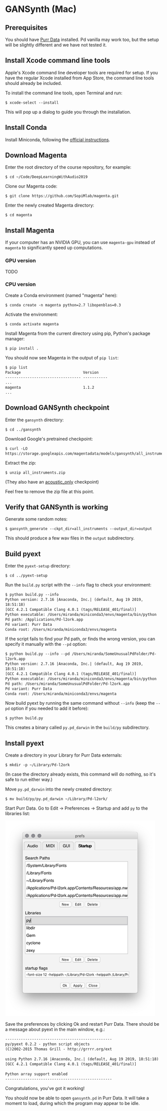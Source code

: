 # GANSynth (Mac)

## Prerequisites

You should have [Purr Data](https://agraef.github.io/purr-data/) installed. Pd vanilla may work too, but the setup will be slightly different and we have not tested it.

## Install Xcode command line tools

Apple's Xcode command line developer tools are required for setup. If you have the regular Xcode installed from App Store, the command line tools should already be included.

To install the command line tools, open Terminal and run:

```
$ xcode-select --install
```

This will pop up a dialog to guide you through the installation.

## Install Conda

Install Miniconda, following the [official instructions](https://conda.io/projects/conda/en/latest/user-guide/install/macos.html).

## Download Magenta

Enter the root directory of the course repository, for example:

```
$ cd ~/Code/DeepLearningWithAudio2019
```

Clone our Magenta code:

```
$ git clone https://github.com/SopiMlab/magenta.git
```

Enter the newly created Magenta directory:

```
$ cd magenta
```

## Install Magenta

If your computer has an NVIDIA GPU, you can use `magenta-gpu` instead of `magenta` to significantly speed up computations.

### GPU version

TODO

### CPU version

Create a Conda environment (named "magenta" here):

```
$ conda create -n magenta python=2.7 libopenblas=0.3
```

Activate the environment:

```
$ conda activate magenta
```

Install Magenta from the current directory using pip, Python's package manager:

```
$ pip install .
``` 

You should now see Magenta in the output of `pip list`:

```
$ pip list
Package                            Version
---------------------------------- -----------
...
magenta                            1.1.2
...
```

## Download GANSynth checkpoint

Enter the `gansynth` directory:

```
$ cd ../gansynth
```

Download Google's pretrained checkpoint:

```
$ curl -LO https://storage.googleapis.com/magentadata/models/gansynth/all_instruments.zip
```

Extract the zip:

```
$ unzip all_instruments.zip
```

(They also have an [acoustic_only](https://storage.googleapis.com/magentadata/models/gansynth/acoustic_only.zip) checkpoint)

Feel free to remove the zip file at this point.

## Verify that GANSynth is working

Generate some random notes:

```
$ gansynth_generate --ckpt_dir=all_instruments --output_dir=output
```

This should produce a few wav files in the `output` subdirectory.

## Build pyext

Enter the `pyext-setup` directory:

```
$ cd ../pyext-setup
```

Run the `build.py` script with the `--info` flag to check your environment:

```
$ python build.py --info
Python version: 2.7.16 |Anaconda, Inc.| (default, Aug 19 2019, 18:51:18) 
[GCC 4.2.1 Compatible Clang 4.0.1 (tags/RELEASE_401/final)]
Python executable: /Users/miranda/miniconda3/envs/magenta/bin/python
Pd path: /Applications/Pd-l2ork.app
Pd variant: Purr Data
Conda root: /Users/miranda/miniconda3/envs/magenta
```

If the script fails to find your Pd path, or finds the wrong version, you can specify it manually with the `--pd` option:

```
$ python build.py --info --pd /Users/miranda/SomeUnusualPdFolder/Pd-l2ork.app
Python version: 2.7.16 |Anaconda, Inc.| (default, Aug 19 2019, 18:51:18) 
[GCC 4.2.1 Compatible Clang 4.0.1 (tags/RELEASE_401/final)]
Python executable: /Users/miranda/miniconda3/envs/magenta/bin/python
Pd path: /Users/miranda/SomeUnusualPdFolder/Pd-l2ork.app
Pd variant: Purr Data
Conda root: /Users/miranda/miniconda3/envs/magenta
```

Now build pyext by running the same command without `--info` (keep the `--pd` option if you needed to add it before):

```
$ python build.py
```

This creates a binary called `py.pd_darwin` in the `build/py` subdirectory.

## Install pyext

Create a directory in your Library for Purr Data externals:

```
$ mkdir -p ~/Library/Pd-l2ork
```

(In case the directory already exists, this command will do nothing, so it's safe to run either way.)

Move `py.pd_darwin` into the newly created directory:

```
$ mv build/py/py.pd_darwin ~/Library/Pd-l2ork/
```

Start Purr Data. Go to Edit → Preferences → Startup and add `py` to the libraries list:

![uhh](README-media/purr_data_add_py.png)

Save the preferences by clicking Ok and restart Purr Data. There should be a message about pyext in the main window, e.g.:

```
------------------------------------------------
py/pyext 0.2.2 - python script objects
(C)2002-2015 Thomas Grill - http://grrrr.org/ext

using Python 2.7.16 |Anaconda, Inc.| (default, Aug 19 2019, 18:51:18) 
[GCC 4.2.1 Compatible Clang 4.0.1 (tags/RELEASE_401/final)]

Python array support enabled
------------------------------------------------
```

Congratulations, you've got it working!

You should now be able to open `gansynth.pd` in Purr Data. It will take a moment to load, during which the program may appear to be idle.